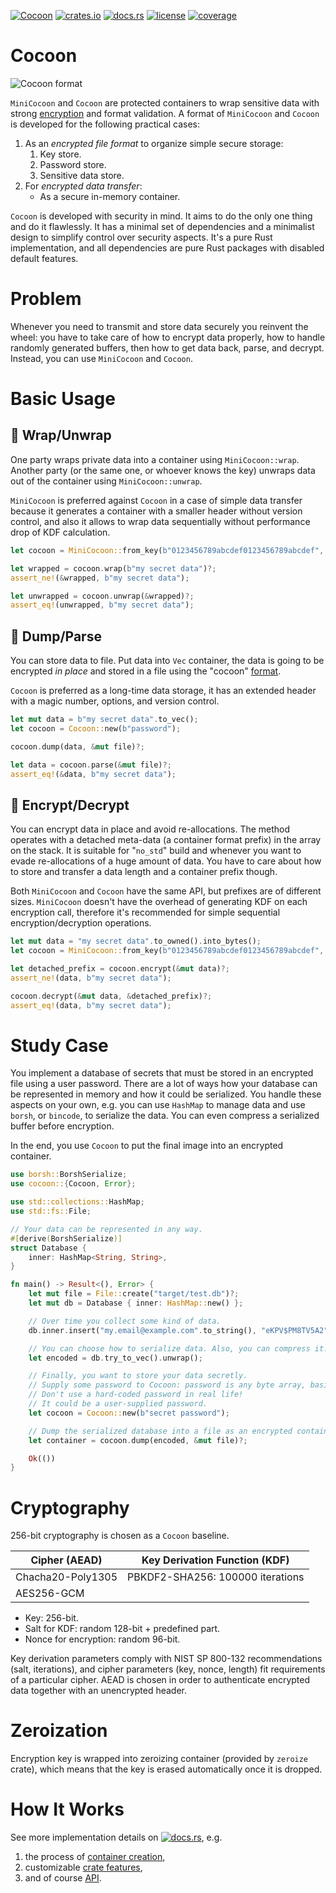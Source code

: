 [![Cocoon](https://github.com/fadeevab/cocoon/workflows/Cocoon/badge.svg?event=push)](https://github.com/fadeevab/cocoon)
[![crates.io](https://img.shields.io/crates/v/cocoon.svg)](https://crates.io/crates/cocoon)
[![docs.rs](https://docs.rs/cocoon/badge.svg)](https://docs.rs/cocoon/)
[![license](https://img.shields.io/badge/license-MIT-blue.svg)](https://github.com/fadeevab/cocoon/LICENSE)
[![coverage](https://coveralls.io/repos/github/fadeevab/cocoon/badge.svg?branch=master)](https://coveralls.io/github/fadeevab/cocoon?branch=master)

# Cocoon

<img alt="Cocoon format" src="https://github.com/fadeevab/cocoon/raw/master/images/cocoon_format.svg" />

`MiniCocoon` and `Cocoon` are protected containers to wrap sensitive data with strong
[encryption](#cryptography) and format validation. A format of `MiniCocoon` and `Cocoon`
is developed for the following practical cases:

1. As an _encrypted file format_ to organize simple secure storage:
   1. Key store.
   2. Password store.
   3. Sensitive data store.
2. For _encrypted data transfer_:
   * As a secure in-memory container.

`Cocoon` is developed with security in mind. It aims to do the only one thing and do it
flawlessly. It has a minimal set of dependencies and a minimalist design to simplify control over
security aspects. It's a pure Rust implementation, and all dependencies are pure Rust
packages with disabled default features.

# Problem

Whenever you need to transmit and store data securely you reinvent the wheel: you have to
take care of how to encrypt data properly, how to handle randomly generated buffers,
then how to get data back, parse, and decrypt. Instead, you can use `MiniCocoon`
and `Cocoon`.

# Basic Usage

## 📌 Wrap/Unwrap

One party wraps private data into a container using `MiniCocoon::wrap`.
Another party (or the same one, or whoever knows the key) unwraps data
out of the container using `MiniCocoon::unwrap`.

`MiniCocoon` is preferred against `Cocoon` in a case of simple data transfer
because it generates a container with a smaller header without version control, and also
it allows to wrap data sequentially without performance drop of KDF calculation.
```rust
let cocoon = MiniCocoon::from_key(b"0123456789abcdef0123456789abcdef", &[0; 32]);

let wrapped = cocoon.wrap(b"my secret data")?;
assert_ne!(&wrapped, b"my secret data");

let unwrapped = cocoon.unwrap(&wrapped)?;
assert_eq!(unwrapped, b"my secret data");
```

## 📌 Dump/Parse

You can store data to file. Put data into `Vec` container, the data is going to be
encrypted _in place_ and stored in a file using the "cocoon" [format](#cocoon).

`Cocoon` is preferred as a long-time data storage, it has an extended header with a magic
number, options, and version control.
```rust
let mut data = b"my secret data".to_vec();
let cocoon = Cocoon::new(b"password");

cocoon.dump(data, &mut file)?;

let data = cocoon.parse(&mut file)?;
assert_eq!(&data, b"my secret data");
```

## 📌 Encrypt/Decrypt

You can encrypt data in place and avoid re-allocations. The method operates with a detached
meta-data (a container format prefix) in the array on the stack. It is suitable for "`no_std`"
build and whenever you want to evade re-allocations of a huge amount of data. You have to care
about how to store and transfer a data length and a container prefix though.

Both `MiniCocoon` and `Cocoon` have the same API, but prefixes are of different sizes.
`MiniCocoon` doesn't have the overhead of generating KDF on each encryption call, therefore
it's recommended for simple sequential encryption/decryption operations.
```rust
let mut data = "my secret data".to_owned().into_bytes();
let cocoon = MiniCocoon::from_key(b"0123456789abcdef0123456789abcdef", &[0; 32]);

let detached_prefix = cocoon.encrypt(&mut data)?;
assert_ne!(data, b"my secret data");

cocoon.decrypt(&mut data, &detached_prefix)?;
assert_eq!(data, b"my secret data");
```

# Study Case
You implement a database of secrets that must be stored in an encrypted file using a user
password. There are a lot of ways how your database can be represented in memory and how
it could be serialized. You handle these aspects on your own, e.g. you can use
`HashMap` to manage data and use `borsh`, or `bincode`,
to serialize the data. You can even compress a serialized buffer before encryption.

In the end, you use `Cocoon` to put the final image into an encrypted container.

```rust
use borsh::BorshSerialize;
use cocoon::{Cocoon, Error};

use std::collections::HashMap;
use std::fs::File;

// Your data can be represented in any way.
#[derive(BorshSerialize)]
struct Database {
    inner: HashMap<String, String>,
}

fn main() -> Result<(), Error> {
    let mut file = File::create("target/test.db")?;
    let mut db = Database { inner: HashMap::new() };

    // Over time you collect some kind of data.
    db.inner.insert("my.email@example.com".to_string(), "eKPV$PM8TV5A2".to_string());

    // You can choose how to serialize data. Also, you can compress it.
    let encoded = db.try_to_vec().unwrap();

    // Finally, you want to store your data secretly.
    // Supply some password to Cocoon: password is any byte array, basically.
    // Don't use a hard-coded password in real life!
    // It could be a user-supplied password.
    let cocoon = Cocoon::new(b"secret password");

    // Dump the serialized database into a file as an encrypted container.
    let container = cocoon.dump(encoded, &mut file)?;

    Ok(())
}
```

# Cryptography

256-bit cryptography is chosen as a `Cocoon` baseline.

| Cipher (AEAD)     | Key Derivation Function (KDF)    |
|-------------------|----------------------------------|
| Chacha20-Poly1305 | PBKDF2-SHA256: 100000 iterations |
| AES256-GCM        |                                  |

* Key: 256-bit.
* Salt for KDF: random 128-bit + predefined part.
* Nonce for encryption: random 96-bit.

Key derivation parameters comply with NIST SP 800-132 recommendations (salt, iterations),
and cipher parameters (key, nonce, length) fit requirements of a particular cipher.
AEAD is chosen in order to authenticate encrypted data together with an unencrypted header.

# Zeroization

Encryption key is wrapped into zeroizing container
(provided by `zeroize` crate), which means that the key is erased automatically once it is dropped.

# How It Works

See more implementation details on
[![docs.rs](https://docs.rs/cocoon/badge.svg)](https://docs.rs/cocoon/), e.g.
1. the process of [container creation](https://docs.rs/cocoon/#container-creation),
2. customizable [crate features](https://docs.rs/cocoon/#crate-features),
3. and of course [API](https://docs.rs/cocoon/#cocoon).